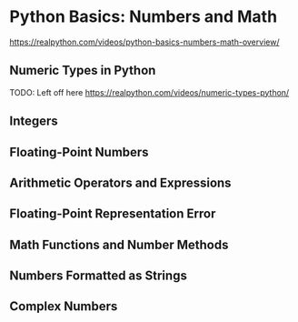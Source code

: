 # Python Basics: Numbers and Math
https://realpython.com/videos/python-basics-numbers-math-overview/

## Numeric Types in Python
TODO: Left off here
https://realpython.com/videos/numeric-types-python/

## Integers

## Floating-Point Numbers

## Arithmetic Operators and Expressions

## Floating-Point Representation Error

## Math Functions and Number Methods

## Numbers Formatted as Strings

## Complex Numbers